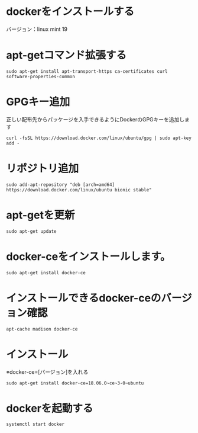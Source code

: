 # dockerをインストールする
バージョン：linux mint 19

# apt-getコマンド拡張する
````
sudo apt-get install apt-transport-https ca-certificates curl software-properties-common
````

# GPGキー追加
正しい配布先からパッケージを入手できるようにDockerのGPGキーを追加します
````
curl -fsSL https://download.docker.com/linux/ubuntu/gpg | sudo apt-key add -
````

# リポジトリ追加
````
sudo add-apt-repository "deb [arch=amd64] https://download.docker.com/linux/ubuntu bionic stable"
````

# apt-getを更新
````
sudo apt-get update
````

# docker-ceをインストールします。
````
sudo apt-get install docker-ce
````

# インストールできるdocker-ceのバージョン確認
````
apt-cache madison docker-ce
````

# インストール
※docker-ce=[バージョン]を入れる
````
sudo apt-get install docker-ce=18.06.0~ce~3-0~ubuntu
````

# dockerを起動する
```
systemctl start docker
```

